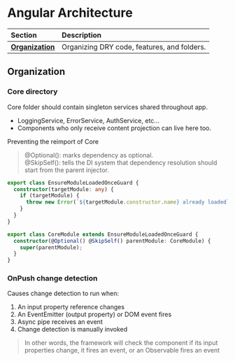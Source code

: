 # Angular Architecture

| Section | Description |
| :- |:- |
| [**Organization**](#Organization) | Organizing DRY code, features, and folders. |

## Organization

### Core directory
Core folder should contain singleton services shared throughout app.
- LoggingService, ErrorService, AuthService, etc...
- Components who only receive content projection can live here too.

Preventing the reimport of Core
> @Optional(): marks dependency as optional.  
> @SkipSelf(): tells the DI system that dependency resolution should start from the parent injector.
```typescript
export class EnsureModuleLoadedOnceGuard {
  constructor(targetModule: any) {
    if (targetModule) {
      throw new Error(`${targetModule.constructor.name} already loaded`);
    }
  }
}

export class CoreModule extends EnsureModuleLoadedOnceGuard {
  constructor(@Optional() @SkipSelf() parentModule: CoreModule) {
    super(parentModule);
  }
}   
```

### OnPush change detection
Causes change detection to run when:
1) An input property reference changes
2) An EventEmitter (output property) or DOM event fires
3) Async pipe receives an event
4) Change detection is manually invoked

> In other words, the framework will check the component if its input properties change, it fires an event, or an Observable fires an event
